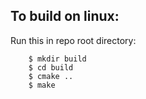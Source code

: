 ## To build on linux:
Run this in repo root directory:
```
    $ mkdir build
    $ cd build
    $ cmake ..
    $ make
```
